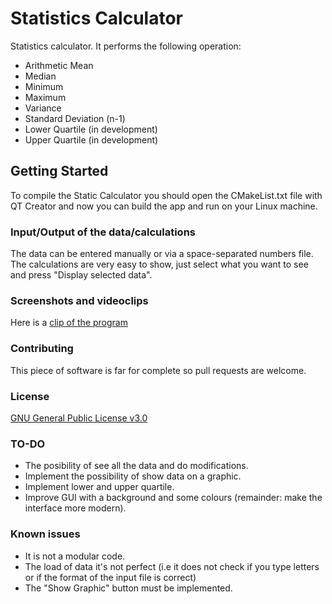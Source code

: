 # Statistics Calculator
Statistics calculator. It performs the following operation:
* Arithmetic Mean
* Median
* Minimum
* Maximum
* Variance
* Standard Deviation (n-1)
* Lower Quartile (in development)
* Upper Quartile (in development)

## Getting Started
To compile the Static Calculator you should open the CMakeList.txt file with QT Creator and now you can build the app and run on your Linux machine.

### Input/Output of the data/calculations
The data can be entered manually or via a space-separated numbers file.
The calculations are very easy to show, just select what you want to see and press "Display selected data".

### Screenshots and videoclips
Here is a [clip of the program](https://youtu.be/4WeZVzO6_UQ)

### Contributing
This piece of software is far for complete so pull requests are welcome.

### License
[GNU General Public License v3.0](https://www.gnu.org/licenses/gpl-3.0.html)

### TO-DO
- The posibility of see all the data and do modifications.
- Implement the possibility of show data on a graphic.
- Implement lower and upper quartile.
- Improve GUI with a background and some colours (remainder: make the interface more modern).

### Known issues
- It is not a modular code.
- The load of data it's not perfect (i.e it does not check if you type letters or if the format of the input file is correct)
- The "Show Graphic" button must be implemented.

